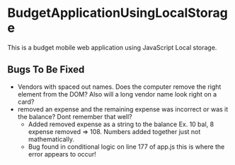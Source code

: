 # BudgetApplicationUsingLocalStorage
This is a budget mobile web application using JavaScript Local storage.

## Bugs To Be Fixed
* Vendors with spaced out names. Does the computer remove the right element from the DOM? Also will a long vendor name look right on a card?
* removed an expense and the remaining expense was incorrect or was it the balance? Dont remember that well?
    * Added removed expense as a string to the balance Ex. 10 bal, 8 expense removed => 108. Numbers added together just not mathematically. 
    * Bug found in conditional logic on line 177 of app.js this is where the error appears to occur!